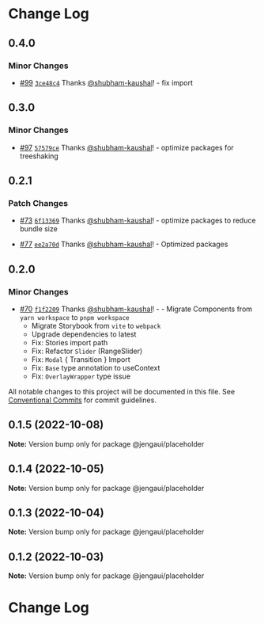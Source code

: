 # Change Log

## 0.4.0

### Minor Changes

- [#99](https://github.com/OutpostHQ/jengaui/pull/99) [`3ce48c4`](https://github.com/OutpostHQ/jengaui/commit/3ce48c40f8488c4e02c63003b6abd7086d48ee85) Thanks [@shubham-kaushal](https://github.com/shubham-kaushal)! - fix import

## 0.3.0

### Minor Changes

- [#97](https://github.com/OutpostHQ/jengaui/pull/97) [`57579ce`](https://github.com/OutpostHQ/jengaui/commit/57579ced34fd760484d5dbb4c73d31e5cb9fbcec) Thanks [@shubham-kaushal](https://github.com/shubham-kaushal)! - optimize packages for treeshaking

## 0.2.1

### Patch Changes

- [#73](https://github.com/OutpostHQ/jengaui/pull/73) [`6f13369`](https://github.com/OutpostHQ/jengaui/commit/6f13369d55a63fab51dee071cd5c372461e0e16f) Thanks [@shubham-kaushal](https://github.com/shubham-kaushal)! - optimize packages to reduce bundle size

- [#77](https://github.com/OutpostHQ/jengaui/pull/77) [`ee2a70d`](https://github.com/OutpostHQ/jengaui/commit/ee2a70d001328effde868c9ac52bbb2476ec3c08) Thanks [@shubham-kaushal](https://github.com/shubham-kaushal)! - Optimized packages

## 0.2.0

### Minor Changes

- [#70](https://github.com/OutpostHQ/jengaui/pull/70) [`f1f2209`](https://github.com/OutpostHQ/jengaui/commit/f1f220929d81ac7f17a7c8e6043dc74ac0d52d63) Thanks [@shubham-kaushal](https://github.com/shubham-kaushal)! - - Migrate Components from `yarn workspace` to `pnpm workspace`
  - Migrate Storybook from `vite` to `webpack`
  - Upgrade dependencies to latest
  - Fix: Stories import path
  - Fix: Refactor `Slider` (RangeSlider)
  - Fix: `Modal` { Transition } Import
  - Fix: `Base` type annotation to useContext
  - Fix: `OverlayWrapper` type issue

All notable changes to this project will be documented in this file.
See [Conventional Commits](https://conventionalcommits.org) for commit guidelines.

## 0.1.5 (2022-10-08)

**Note:** Version bump only for package @jengaui/placeholder

## 0.1.4 (2022-10-05)

**Note:** Version bump only for package @jengaui/placeholder

## 0.1.3 (2022-10-04)

**Note:** Version bump only for package @jengaui/placeholder

## 0.1.2 (2022-10-03)

**Note:** Version bump only for package @jengaui/placeholder

# Change Log
